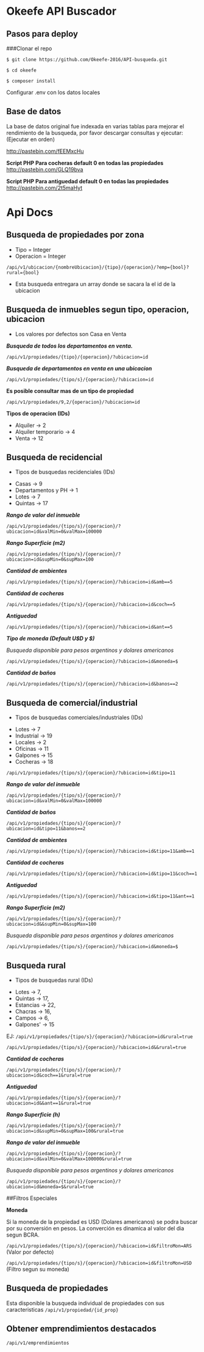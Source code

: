 # Okeefe API Buscador

## Pasos para deploy

###Clonar el repo

`$ git clone https://github.com/Okeefe-2016/API-busqueda.git`

`$ cd okeefe`

`$ composer install`

Configurar .env con los datos locales

## Base de datos

La base de datos original fue indexada en varias tablas para mejorar el rendimiento de la busqueda,
por favor descargar consultas y ejecutar: (Ejecutar en orden)

http://pastebin.com/fEEMxcHu

**Script PHP Para cocheras default 0 en todas las propiedades**
http://pastebin.com/GLQ19bva

**Script PHP Para antiguedad default 0 en todas las propiedades**
http://pastebin.com/2t5maHyt

# Api Docs

## Busqueda de propiedades por zona

- Tipo = Integer
- Operacion = Integer

`/api/v1/ubicacion/{nombreUbicacion}/{tipo}/{operacion}/?emp={bool}?rural={bool}`

- Esta busqueda entregara un array donde se sacara la el id de la ubicacion

## Busqueda de inmuebles segun tipo, operacion, ubicacion

- Los valores por defectos son Casa en Venta

***Busqueda de todos los departamentos en venta.***

`/api/v1/propiedades/{tipo}/{operacion}/?ubicacion=id`

***Busqueda de departamentos en venta en una ubicacion***

`/api/v1/propiedades/{tipo/s}/{operacion}/?ubicacion=id`

**Es posible consultar mas de un tipo de propiedad**

`/api/v1/propiedades/9,2/{operacion}/?ubicacion=id`

**Tipos de operacion (IDs)**

- Alquiler -> 2
- Alquiler temporario -> 4
- Venta -> 12


## Busqueda de recidencial

* Tipos de busquedas recidenciales (IDs)

- Casas -> 9
- Departamentos y PH -> 1
- Lotes -> 7
- Quintas -> 17

***Rango de valor del inmueble***

`/api/v1/propiedades/{tipo/s}/{operacion}/?ubicacion=id&valMin=0&valMax=100000`

***Rango Superficie (m2)***

`/api/v1/propiedades/{tipo/s}/{operacion}/?ubicacion=id&supMin=0&supMax=100`

***Cantidad de ambientes***

`/api/v1/propiedades/{tipo/s}/{operacion}/?ubicacion=id&amb==5`

***Cantidad de cocheras***

`/api/v1/propiedades/{tipo/s}/{operacion}/?ubicacion=id&coch==5`

***Antiguedad***

`/api/v1/propiedades/{tipo/s}/{operacion}/?ubicacion=id&ant==5`

***Tipo de moneda (Default U$D y $)***

*Busqueda disponible para pesos argentinos y dolares americanos*

`/api/v1/propiedades/{tipo/s}/{operacion}/?ubicacion=id&moneda=$`

***Cantidad de baños***

`/api/v1/propiedades/{tipo/s}/{operacion}/?ubicacion=id&banos==2`

## Busqueda de comercial/industrial

* Tipos de busquedas comerciales/industriales (IDs)

- Lotes -> 7
- Industrial -> 19
- Locales -> 2
- Oficinas -> 11
- Galpones -> 15
- Cocheras -> 18

`/api/v1/propiedades/{tipo/s}/{operacion}/?ubicacion=id&tipo=11`

***Rango de valor del inmueble***

`/api/v1/propiedades/{tipo/s}/{operacion}/?ubicacion=id&valMin=0&valMax=100000`

***Cantidad de baños***

`/api/v1/propiedades/{tipo/s}/{operacion}/?ubicacion=id&tipo=11&banos==2`

***Cantidad de ambientes***

`/api/v1/propiedades/{tipo/s}/{operacion}/?ubicacion=id&tipo=11&amb==1`

***Cantidad de cocheras***

`/api/v1/propiedades/{tipo/s}/{operacion}/?ubicacion=id&tipo=11&coch==1`

***Antiguedad***

`/api/v1/propiedades/{tipo/s}/{operacion}/?ubicacion=id&tipo=11&ant==1`

***Rango Superficie (m2)***

`/api/v1/propiedades/{tipo/s}/{operacion}/?ubicacion=id&&supMin=0&supMax=100`

*Busqueda disponible para pesos argentinos y dolares americanos*

`/api/v1/propiedades/{tipo/s}/{operacion}/?ubicacion=id&moneda=$`

## Busqueda rural

* Tipos de busquedas rural (IDs)

- Lotes -> 7,
- Quintas -> 17,
- Estancias -> 22,
- Chacras -> 16,
- Campos -> 6,
- Galpones' -> 15

EJ: `/api/v1/propiedades/{tipo/s}/{operacion}/?ubicacion=id&rural=true`

`/api/v1/propiedades/{tipo/s}/{operacion}/?ubicacion=id&&rural=true`

***Cantidad de cocheras***

`/api/v1/propiedades/{tipo/s}/{operacion}/?ubicacion=id&coch==1&rural=true`

***Antiguedad***

`/api/v1/propiedades/{tipo/s}/{operacion}/?ubicacion=id&&ant==1&rural=true`

***Rango Superficie (h)***

`/api/v1/propiedades/{tipo/s}/{operacion}/?ubicacion=id&supMin=0&supMax=100&rural=true`

***Rango de valor del inmueble***

`/api/v1/propiedades/{tipo/s}/{operacion}/?ubicacion=id&valMin=0&valMax=100000&rural=true`

*Busqueda disponible para pesos argentinos y dolares americanos*

`/api/v1/propiedades/{tipo/s}/{operacion}/?ubicacion=id&moneda=$&rural=true`

##Filtros Especiales

**Moneda**

Si la moneda de la propiedad es USD (Dolares americanos) se podra buscar por su
conversión en pesos. La converción es dinamica al valor del dia segun BCRA.

`/api/v1/propiedades/{tipo/s}/{operacion}/?ubicacion=id&filtroMon=ARS`  (Valor por defecto)

`/api/v1/propiedades/{tipo/s}/{operacion}/?ubicacion=id&filtroMon=USD` (Filtro segun su moneda)

## Busqueda de propiedades
Esta disponible la busqueda individual de propiedades con sus caracteristicas
`/api/v1/propiedad/{id_prop}`

## Obtener emprendimientos destacados
`/api/v1/emprendimientos`




